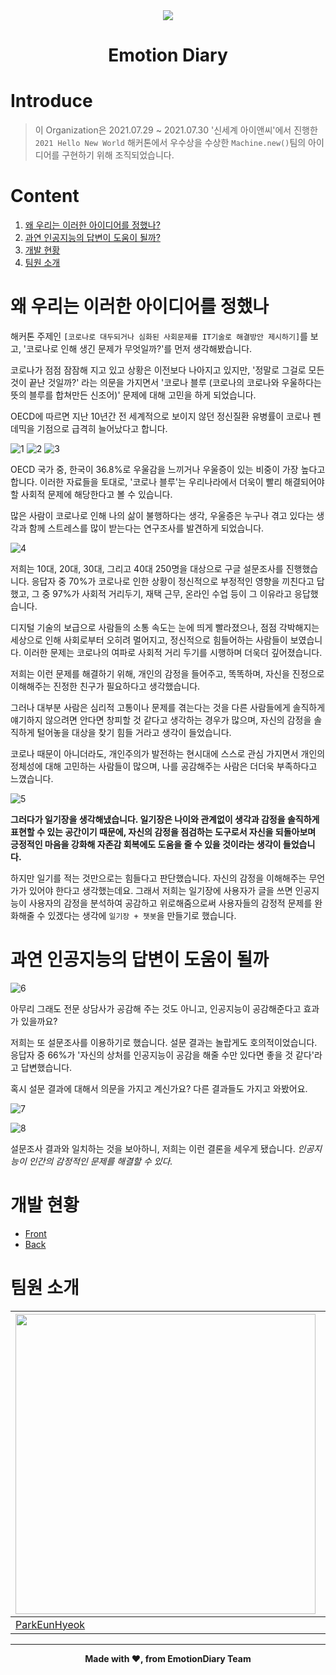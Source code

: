 <div align="center">
    <img src="./docs/main.png">
    <h1><b>Emotion Diary</b></h1>
</div>

# Introduce
>
> 이 Organization은 2021.07.29 ~ 2021.07.30 '신세계 아이앤씨'에서 진행한 `2021 Hello New World` 해커톤에서 우수상을 수상한 `Machine.new()`팀의 아이디어를 구현하기 위해 조직되었습니다.
>

# Content
1. <a href="#왜-우리는-이러한-아이디어를-정했나">왜 우리는 이러한 아이디어를 정했나?</a>
2. <a href="#과연-인공지능의-답변이-도움이-될까">과연 인공지능의 답변이 도움이 될까?</a>
3. <a href="#개발-현황">개발 현황</a>
4. <a href="#팀원-소개">팀원 소개</a>

# 왜 우리는 이러한 아이디어를 정했나
해커톤 주제인 `[코로나로 대두되거나 심화된 사회문제를 IT기술로 해결방안 제시하기]`를 보고, '코로나로 인해 생긴 문제가 무엇일까?'를 먼저 생각해봤습니다.

코로나가 점점 잠잠해 지고 있고 상황은 이전보다 나아지고 있지만, '정말로 그걸로 모든 것이 끝난 것일까?' 라는 의문을 가지면서 '코로나 블루 (코로나의 코로나와 우울하다는 뜻의 블루를 합쳐만든 신조어)' 문제에 대해 고민을 하게 되었습니다.

OECD에 따르면 지난 10년간 전 세계적으로 보이지 않던 정신질환 유병률이 코로나 펜데믹을 기점으로 급격히 늘어났다고 합니다.

![1](./docs/1.png)
![2](./docs/2.png)
![3](./docs/3.png)

OECD 국가 중, 한국이 36.8%로 우울감을 느끼거나 우울증이 있는 비중이 가장 높다고 합니다. 이러한 자료들을 토대로, '코로나 블루'는 우리나라에서 더욱이 빨리 해결되어야 할 사회적 문제에 해당한다고 볼 수 있습니다.

많은 사람이 코로나로 인해 나의 삶이 불행하다는 생각, 우울증은 누구나 겪고 있다는 생각과 함께 스트레스를 많이 받는다는 연구조사를 발견하게 되었습니다.

![4](./docs/4.jpg)

저희는 10대, 20대, 30대, 그리고 40대 250명을 대상으로 구글 설문조사를 진행했습니다. 응답자 중 70%가 코로나로 인한 상황이 정신적으로 부정적인 영향을 끼친다고 답했고, 그 중 97%가 사회적 거리두기, 재택 근무, 온라인 수업 등이 그 이유라고 응답했습니다.

디지털 기술의 보급으로 사람들의 소통 속도는 눈에 띄게 빨라졌으나, 점점 각박해지는 세상으로 인해 사회로부터 오히려 멀어지고, 정신적으로 힘들어하는 사람들이 보였습니다.
이러한 문제는 코로나의 여파로 사회적 거리 두기를 시행하며 더욱더 깊어졌습니다.

저희는 이런 문제를 해결하기 위해, 개인의 감정을 들어주고, 똑똑하며, 자신을 진정으로 이해해주는 진정한 친구가 필요하다고 생각했습니다.

그러나 대부분 사람은 심리적 고통이나 문제를 겪는다는 것을 다른 사람들에게 솔직하게 얘기하지 않으려면 안다면 창피할 것 같다고 생각하는 경우가 많으며, 자신의 감정을 솔직하게 털어놓을 대상을 찾기 힘들 거라고 생각이 들었습니다.

코로나 때문이 아니더라도, 개인주의가 발전하는 현시대에 스스로 관심 가지면서 개인의 정체성에 대해 고민하는 사람들이 많으며, 나를 공감해주는 사람은 더더욱 부족하다고 느꼈습니다.

![5](./docs/5.jpg)

**그러다가 일기장을 생각해냈습니다. 일기장은 나이와 관계없이 생각과 감정을 솔직하게 표현할 수 있는 공간이기 때문에, 자신의 감정을 점검하는 도구로서 자신을 되돌아보며 긍정적인 마음을 강화해 자존감 회복에도 도움을 줄 수 있을 것이라는 생각이 들었습니다.**

하지만 일기를 적는 것만으로는 힘들다고 판단했습니다. 자신의 감정을 이해해주는 무언가가 있어야 한다고 생각했는데요. 그래서 저희는 일기장에 사용자가 글을 쓰면 인공지능이 사용자의 감정을 분석하여 공감하고 위로해줌으로써 사용자들의 감정적 문제를 완화해줄 수 있겠다는 생각에 `일기장 + 챗봇`을 만들기로 했습니다.

# 과연 인공지능의 답변이 도움이 될까

![6](./docs/6.jpg)

아무리 그래도 전문 상담사가 공감해 주는 것도 아니고, 인공지능이 공감해준다고 효과가 있을까요?

저희는 또 설문조사를 이용하기로 했습니다. 설문 결과는 놀랍게도 호의적이었습니다.
응답자 중 66%가 '자신의 상처를 인공지능이 공감을 해줄 수만 있다면 좋을 것 같다'라고 답변했습니다.

혹시 설문 결과에 대해서 의문을 가지고 계신가요? 다른 결과들도 가지고 와봤어요.

![7](./docs/7.png)

![8](./docs/8.png)

설문조사 결과와 일치하는 것을 보아하니, 저희는 이런 결론을 세우게 됐습니다.
*인공지능이 인간의 감정적인 문제를 해결할 수 있다.*

# 개발 현황

- [Front](https://github.com/DKSH-EmotionDiary/Front)
- [Back](https://github.com/DKSH-EmotionDiary/Back)

# 팀원 소개

| <img src="https://avatars.githubusercontent.com/u/35924139?v=4" width="480px"> | <img src="https://avatars.githubusercontent.com/u/40349572?v=4" width="480px">
| - | - | 
| [ParkEunHyeok](https://github.com/ParkEunHyeok) | [kitae0522](https://github.com/kitae0522) |

<hr />
<div align="center">
    <b>Made with ❤, from EmotionDiary Team</b>
</div>
